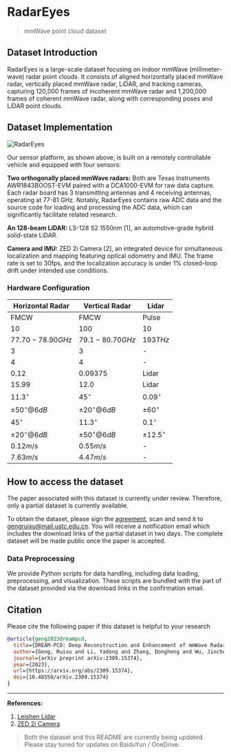 # RadarEyes

> mmWave point cloud dataset

## Dataset Introduction

RadarEyes is a large-scale dataset focusing on indoor mmWave (millimeter-wave) radar point clouds. It consists of aligned horizontally placed mmWave radar, vertically placed mmWave radar, LiDAR, and tracking cameras, capturing 120,000 frames of incoherent mmWave radar and 1,200,000 frames of coherent mmWave radar, along with corresponding poses and LiDAR point clouds.

## Dataset Implementation

![RadarEyes](https://img-blog.csdnimg.cn/a568c502207a48eb89a9504ebe16b350.png)


Our sensor platform, as shown above, is built on a remotely controllable vehicle and equipped with four sensors:

**Two orthogonally placed mmWave radars:** Both are Texas Instruments AWR1843BOOST-EVM paired with a DCA1000-EVM for raw data capture. Each radar board has 3 transmitting antennas and 4 receiving antennas, operating at 77-81 GHz. Notably, RadarEyes contains raw ADC data and the source code for loading and processing the ADC data, which can significantly facilitate related research.

**An 128-beam LiDAR:** LS-128 S2 1550nm [1], an automotive-grade hybrid solid-state LiDAR.

**Camera and IMU:** ZED 2i Camera [2], an integrated device for simultaneous localization and mapping featuring optical odometry and IMU. The frame rate is set to 30fps, and the localization accuracy is under 1% closed-loop drift under intended use conditions.

### Hardware Configuration

| Horizontal Radar | Vertical Radar | Lidar |
|-----------------|---------------|------|
| FMCW             | FMCW           | Pulse |
| 10              | 100            | 10    |
| $77.70-78.90GHz$ | $79.1-80.70GHz$ | $193THz$ |
| 3                | 3               | -    |
| 4                | 4               | -    |
| 0.12             | 0.09375         | Lidar |
| 15.99            | 12.0            | Lidar |
| $11.3^\circ$         | $45^\circ$          | $0.09^\circ$ |
| $\pm 50^\circ @6dB$    | $\pm 20^\circ @6dB$ | $\pm 60^\circ$ |
| $45^\circ$           | $11.3^\circ$        | $0.1^\circ$ |
| $\pm 20^\circ @6dB$   | $\pm 50^\circ @6dB$  | $\pm 12.5^\circ$ |
| $0.12 m/s$       | $0.55 m/s$       | -     |
| $7.63 m/s$        | $4.47 m/s$       | -     |

## How to access the dataset

The paper associated with this dataset is currently under review. Therefore, only a partial dataset is currently available.

To obtain the dataset, please sign the [agreement](datasetAgreement.pdf), scan and send it to gengruixu@mail.ustc.edu.cn. You will receive a notification email which includes the download links of the partial dataset in two days. The complete dataset will be made public once the paper is accepted.

### Data Preprocessing

We provide Python scripts for data handling, including data loading, preprocessing, and visualization. These scripts are bundled with the part of the dataset provided via the download links in the confirmation email.

## Citation

Please cite the following paper if this dataset is helpful to your research

```bibtex
@article{geng2023dreampcd,
  title={DREAM-PCD: Deep Reconstruction and Enhancement of mmWave Radar Pointcloud},
  author={Geng, Ruixu and Li, Yadong and Zhang, Dongheng and Wu, Jincheng and Gao, Yating and Hu, Yang and Chen, Yan},
  journal={arXiv preprint arXiv:2309.15374},
  year={2023},
  url={https://arxiv.org/abs/2309.15374},
  doi={10.48550/arXiv.2309.15374}
}
```


--- 

**References:**

1. [Leishen Lidar](https://www.leishen-lidar.com/tof/158)
2. [ZED 2i Camera](https://www.stereolabs.com/zed-2i/)


> Both the dataset and this README are currently being updated. Please stay tuned for updates on BaiduYun / OneDrive.

